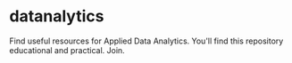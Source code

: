 # datanalytics
Find useful resources for Applied Data Analytics. You'll find this repository educational and practical. Join. 
